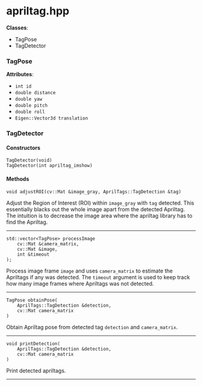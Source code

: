 # apriltag.hpp

**Classes**:
- TagPose
- TagDetector



### TagPose

**Attributes**:

- `int id`
- `double distance`
- `double yaw`
- `double pitch`
- `double roll`
- `Eigen::Vector3d translation`



### TagDetector


#### Constructors

    TagDetector(void)
    TagDetector(int apriltag_imshow)


#### Methods

    void adjustROI(cv::Mat &image_gray, AprilTags::TagDetection &tag)

Adjust the Region of Interest (ROI) within `image_gray` with `tag` detected.
This essentially blacks out the whole image apart from the detected Apriltag.
The intuition is to decrease the image area where the apriltag library has to
find the Apriltag.

---

    std::vector<TagPose> processImage
        cv::Mat &camera_matrix,
        cv::Mat &image,
        int &timeout
    );

Process image frame `image` and uses `camera_matrix` to estimate the Apriltags
if any was detected. The `timeout` argument is used to keep track how many
image frames where Apriltags was not detected.

---

    TagPose obtainPose(
        AprilTags::TagDetection &detection,
        cv::Mat camera_matrix
    )

Obtain Apriltag pose from detected tag `detection` and `camera_matrix`.

---

    void printDetection(
        AprilTags::TagDetection &detection,
        cv::Mat camera_matrix
    )

Print detected apriltags.

---
